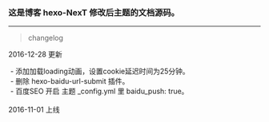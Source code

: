 ### 这是博客 hexo-NexT 修改后主题的文档源码。
***
>changelog

2016-12-28 更新

  - 添加加载loading动画，设置cookie延迟时间为25分钟。<br>
  - 删除 hexo-baidu-url-submit 插件。<br>
  - 百度SEO 开启 主题 _config.yml 里 baidu_push: true。
<br><br>
2016-11-01 上线
